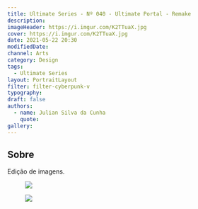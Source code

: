 ```yaml
---
title: Ultimate Series - Nº 040 - Ultimate Portal - Remake
description:
imageHeader: https://i.imgur.com/K2TTuaX.jpg
cover: https://i.imgur.com/K2TTuaX.jpg
date: 2021-05-22 20:30
modifiedDate:
channel: Arts
category: Design
tags:
  - Ultimate Series
layout: PortraitLayout
filter: filter-cyberpunk-v
typography:
draft: false
authors:
  - name: Julian Silva da Cunha
    quote:
gallery:
---
```


## Sobre

Edição de imagens.

<figure>
  <img src="https://i.imgur.com/K2TTuaX.jpg" className="max-w-none mx-auto block"/>
</figure>

<figure>
  <img src="https://i.imgur.com/w4JYwME.jpg" className="max-w-none mx-auto block"/>
</figure>
